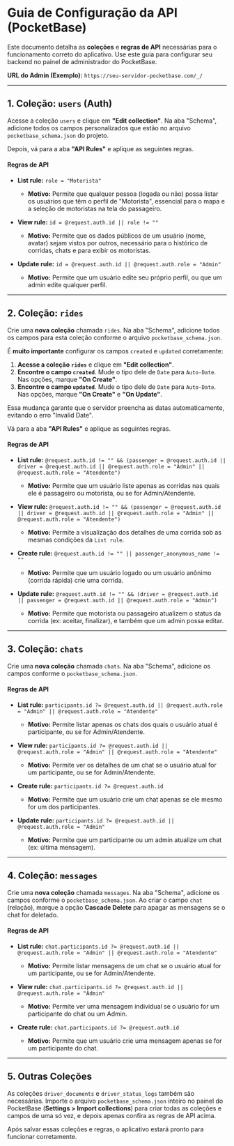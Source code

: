 # Guia de Configuração da API (PocketBase)

Este documento detalha as **coleções** e **regras de API** necessárias para o funcionamento correto do aplicativo. Use este guia para configurar seu backend no painel de administrador do PocketBase.

**URL do Admin (Exemplo):** `https://seu-servidor-pocketbase.com/_/`

---

## 1. Coleção: `users` (Auth)

Acesse a coleção `users` e clique em **"Edit collection"**. Na aba "Schema", adicione todos os campos personalizados que estão no arquivo `pocketbase_schema.json` do projeto.

Depois, vá para a aba **"API Rules"** e aplique as seguintes regras.

#### **Regras de API**

*   **List rule:** `role = "Motorista"`
    *   **Motivo:** Permite que qualquer pessoa (logada ou não) possa listar os usuários que têm o perfil de "Motorista", essencial para o mapa e a seleção de motoristas na tela do passageiro.

*   **View rule:** `id = @request.auth.id || role != ""`
    *   **Motivo:** Permite que os dados públicos de um usuário (nome, avatar) sejam vistos por outros, necessário para o histórico de corridas, chats e para exibir os motoristas.

*   **Update rule:** `id = @request.auth.id || @request.auth.role = "Admin"`
    *   **Motivo:** Permite que um usuário edite seu próprio perfil, ou que um admin edite qualquer perfil.

---

## 2. Coleção: `rides`

Crie uma **nova coleção** chamada `rides`. Na aba "Schema", adicione todos os campos para esta coleção conforme o arquivo `pocketbase_schema.json`.

É **muito importante** configurar os campos `created` e `updated` corretamente:
1.  **Acesse a coleção `rides`** e clique em **"Edit collection"**.
2.  **Encontre o campo `created`**. Mude o tipo dele de `Date` para `Auto-Date`. Nas opções, marque **"On Create"**.
3.  **Encontre o campo `updated`**. Mude o tipo dele de `Date` para `Auto-Date`. Nas opções, marque **"On Create"** e **"On Update"**.

Essa mudança garante que o servidor preencha as datas automaticamente, evitando o erro "Invalid Date".

Vá para a aba **"API Rules"** e aplique as seguintes regras.

#### **Regras de API**

*   **List rule:** `@request.auth.id != "" && (passenger = @request.auth.id || driver = @request.auth.id || @request.auth.role = "Admin" || @request.auth.role = "Atendente")`
    *   **Motivo:** Permite que um usuário liste apenas as corridas nas quais ele é passageiro ou motorista, ou se for Admin/Atendente.

*   **View rule:** `@request.auth.id != "" && (passenger = @request.auth.id || driver = @request.auth.id || @request.auth.role = "Admin" || @request.auth.role = "Atendente")`
    *   **Motivo:** Permite a visualização dos detalhes de uma corrida sob as mesmas condições da `List rule`.

*   **Create rule:** `@request.auth.id != "" || passenger_anonymous_name != ""`
    *   **Motivo:** Permite que um usuário logado ou um usuário anônimo (corrida rápida) crie uma corrida.

*   **Update rule:** `@request.auth.id != "" && (driver = @request.auth.id || passenger = @request.auth.id || @request.auth.role = "Admin")`
    *   **Motivo:** Permite que motorista ou passageiro atualizem o status da corrida (ex: aceitar, finalizar), e também que um admin possa editar.

---

## 3. Coleção: `chats`

Crie uma **nova coleção** chamada `chats`. Na aba "Schema", adicione os campos conforme o `pocketbase_schema.json`.

#### **Regras de API**
*   **List rule:** `participants.id ?= @request.auth.id || @request.auth.role = "Admin" || @request.auth.role = "Atendente"`
    *   **Motivo:** Permite listar apenas os chats dos quais o usuário atual é participante, ou se for Admin/Atendente.

*   **View rule:** `participants.id ?= @request.auth.id || @request.auth.role = "Admin" || @request.auth.role = "Atendente"`
    *   **Motivo:** Permite ver os detalhes de um chat se o usuário atual for um participante, ou se for Admin/Atendente.

*   **Create rule:** `participants.id ?= @request.auth.id`
    *   **Motivo:** Permite que um usuário crie um chat apenas se ele mesmo for um dos participantes.

*   **Update rule:** `participants.id ?= @request.auth.id || @request.auth.role = "Admin"`
    *   **Motivo:** Permite que um participante ou um admin atualize um chat (ex: última mensagem).

---

## 4. Coleção: `messages`

Crie uma **nova coleção** chamada `messages`. Na aba "Schema", adicione os campos conforme o `pocketbase_schema.json`. Ao criar o campo `chat` (relação), marque a opção **Cascade Delete** para apagar as mensagens se o chat for deletado.

#### **Regras de API**
*   **List rule:** `chat.participants.id ?= @request.auth.id || @request.auth.role = "Admin" || @request.auth.role = "Atendente"`
    *   **Motivo:** Permite listar mensagens de um chat se o usuário atual for um participante, ou se for Admin/Atendente.

*   **View rule:** `chat.participants.id ?= @request.auth.id || @request.auth.role = "Admin"`
    *   **Motivo:** Permite ver uma mensagem individual se o usuário for um participante do chat ou um Admin.

*   **Create rule:** `chat.participants.id ?= @request.auth.id`
    *   **Motivo:** Permite que um usuário crie uma mensagem apenas se for um participante do chat.

---

## 5. Outras Coleções

As coleções `driver_documents` e `driver_status_logs` também são necessárias. Importe o arquivo `pocketbase_schema.json` inteiro no painel do PocketBase (**Settings > Import collections**) para criar todas as coleções e campos de uma só vez, e depois apenas confira as regras de API acima.

Após salvar essas coleções e regras, o aplicativo estará pronto para funcionar corretamente.
